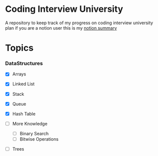 # Coding Interview University
A repository to keep track of my progress on coding interview university plan
if you are a notion user this is my [notion summary](https://hefni101.notion.site/Coding-Interview-University-57b128f90d6a4e53b0ee50f4031a8681)

# Topics

### DataStructures
- [x] Arrays
- [x] Linked List
- [x] Stack
- [x] Queue
- [x] Hash Table
- [ ] More Knowledge
    - [ ] Binary Search
    - [ ] Bitwise Operations
- [ ] Trees

